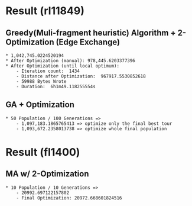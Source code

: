# Result (rl11849)

## Greedy(Muli-fragment heuristic) Algorithm + 2-Optimization (Edge Exchange)

    * 1,042,745.0224520194
    * After Optimization (manual): 978,445.6203377396
    * After Optimization (until local optimum):
        - Iteration count:  1434
        - Distance after Optimization:  967917.5530852618
        - 59988 Bytes Wrote
        - Duration:  6h1m49.118255554s

## GA + Optimization

    * 50 Population / 100 Generations =>
        - 1,097,183.1865765413 => optimize only the final best tour
        - 1,093,672.2358013738 => optimize whole final population

# Result (fl1400)

## MA w/ 2-Optimization

    * 10 Population / 10 Generations =>
        - 20992.697122157802
        - Final Optimization: 20972.668601824516
